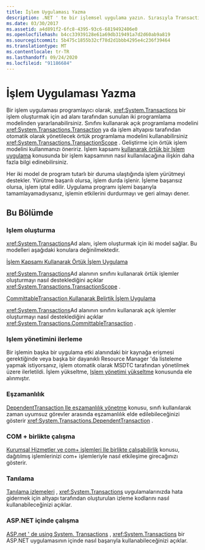 ```yaml
---
title: İşlem Uygulaması Yazma
description: .NET ' te bir işlemsel uygulama yazın. Sırasıyla Transaction Class veya TransactionScope sınıfıyla açık veya örtük bir programlama modeli kullanın.
ms.date: 03/30/2017
ms.assetid: a4d891f2-6fc8-4395-93c6-6819492406e0
ms.openlocfilehash: b4cc33939128e61a69db319491a7d2d60ab9a819
ms.sourcegitcommit: 5b475c1855b32cf78d2d1bbb4295e4c236f39464
ms.translationtype: MT
ms.contentlocale: tr-TR
ms.lasthandoff: 09/24/2020
ms.locfileid: "91186684"
---
```

# <a name="writing-a-transactional-application"></a>İşlem Uygulaması Yazma

Bir işlem uygulaması programlayıcı olarak, <xref:System.Transactions> bir işlem oluşturmak için ad alanı tarafından sunulan iki programlama modelinden yararlanabilirsiniz. Sınıfını kullanarak açık programlama modelini <xref:System.Transactions.Transaction> ya da işlem altyapısı tarafından otomatik olarak yönetilecek örtük programlama modelini kullanabilirsiniz <xref:System.Transactions.TransactionScope> . Geliştirme için örtük işlem modelini kullanmanızı öneririz. İşlem kapsamı [kullanarak örtük bir Işlem uygulama](implementing-an-implicit-transaction-using-transaction-scope.md) konusunda bir işlem kapsamının nasıl kullanılacağına ilişkin daha fazla bilgi edinebilirsiniz.  
  
 Her iki model de program tutarlı bir duruma ulaştığında işlem yürütmeyi destekler. Yürütme başarılı olursa, işlem durda işlenir. İşleme başarısız olursa, işlem iptal edilir. Uygulama programı işlemi başarıyla tamamlayamadıysanız, işlemin etkilerini durdurmayı ve geri almayı dener.  
  
## <a name="in-this-section"></a>Bu Bölümde  
  
### <a name="creating-a-transaction"></a>Işlem oluşturma  

 <xref:System.Transactions>Ad alanı, işlem oluşturmak için iki model sağlar. Bu modelleri aşağıdaki konulara değinilmektedir.  
  
 [İşlem Kapsamı Kullanarak Örtük İşlem Uygulama](implementing-an-implicit-transaction-using-transaction-scope.md)  
  
 <xref:System.Transactions>Ad alanının sınıfını kullanarak örtük işlemler oluşturmayı nasıl desteklediğini açıklar <xref:System.Transactions.TransactionScope> .  
  
 [CommittableTransaction Kullanarak Belirtik İşlem Uygulama](implementing-an-explicit-transaction-using-committabletransaction.md)  
  
 <xref:System.Transactions>Ad alanının sınıfını kullanarak açık işlemler oluşturmayı nasıl desteklediğini açıklar <xref:System.Transactions.CommittableTransaction> .  
  
### <a name="escalating-transaction-management"></a>Işlem yönetimini ilerleme  

 Bir işlemin başka bir uygulama etki alanındaki bir kaynağa erişmesi gerektiğinde veya başka bir dayanıklı Resource Manager 'da listeleme yapmak istiyorsanız, işlem otomatik olarak MSDTC tarafından yönetilmek üzere ilerletildi. İşlem yükseltme, [Işlem yönetimi yükseltme](transaction-management-escalation.md) konusunda ele alınmıştır.  
  
### <a name="concurrency"></a>Eşzamanlılık  

 [DependentTransaction Ile eşzamanlılık yönetme](managing-concurrency-with-dependenttransaction.md) konusu, sınıfı kullanılarak zaman uyumsuz görevler arasında eşzamanlılık elde edilebileceğinizi gösterir <xref:System.Transactions.DependentTransaction> .  
  
### <a name="com-interop"></a>COM + birlikte çalışma  

 [Kurumsal Hizmetler ve com+ işlemleri Ile birlikte çalışabilirlik](interoperability-with-enterprise-services-and-com-transactions.md) konusu, dağıtılmış işlemlerinizi com+ işlemleriyle nasıl etkileşime girecağınızı gösterir.  
  
### <a name="diagnostics"></a>Tanılama  

 [Tanılama izlemeleri](diagnostic-traces.md) , <xref:System.Transactions> uygulamalarınızda hata gidermek için altyapı tarafından oluşturulan izleme kodlarını nasıl kullanabileceğinizi açıklar.  
  
### <a name="working-within-aspnet"></a>ASP.NET içinde çalışma  

 [ASP.net ' de using System. Transactions](using-system-transactions-in-aspnet.md) , <xref:System.Transactions> bir ASP.NET uygulamasının içinde nasıl başarıyla kullanabileceğinizi açıklar.
